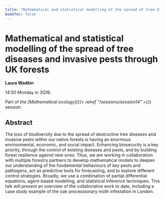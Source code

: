 ```yaml
---
title: "Mathematical and statistical modelling of the spread of tree diseases and invasive pests through UK forests  "
bookToc: false
---
```


# Mathematical and statistical modelling of the spread of tree diseases and invasive pests through UK forests  

**Laura Wadkin**

14:50 Monday in 3Q16.

Part of the *[Mathematical ecology]({{< relref "/sessions/session14" >}})* session.

## Abstract

The loss of biodiversity due to the spread of destructive tree diseases and invasive pests within our native forests is having an enormous environmental, economic, and social impact. Enhancing biosecurity is a key priority, through the control of existing diseases and pests, and by building forest resilience against new ones. Thus, we are working in collaboration with multiple forestry partners to develop mathematical models to deepen our understanding of the fundamental behaviours of key pests and pathogens, act as predictive tools for forecasting, and to explore different control strategies. Broadly, we use a combination of partial differential equations, agent-based modelling, and statistical inference techniques. This talk will present an overview of the collaborative work to date, including a case study example of the oak processionary moth infestation in London.


